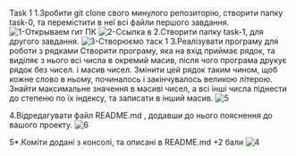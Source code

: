 Task 1
1.Зробити git clone свого минулого репозиторію, створити папку task-0, та
перемістити в неї всі файли першого завдання.
![1-Открываем гит ПК](https://user-images.githubusercontent.com/81561879/124982492-6ced8900-e03f-11eb-9516-15d34ee15b90.PNG)
![2-Ссылка в](https://user-images.githubusercontent.com/81561879/124982747-bf2eaa00-e03f-11eb-96ce-98d782b7d7c2.PNG)
2.Створити папку task-1, для другого завдання.
![3-Cтворюємо таск 1](https://user-images.githubusercontent.com/81561879/124982735-ba69f600-e03f-11eb-9c85-ca4105a8b876.PNG)
3.Реалізувати програму для роботи з рядками
Створити програму, яка на вхід приймає рядок, та виділяє з нього всі
числа в окремий масив, після чого програма друкує рядок без чисел. і
масив чисел. Змінити цей рядок таким чином, щоб кожне слово в ньому,
починалось і закінчувалось великою літерою. Знайти максимальне
значення в масиві чисел, а всі інші числа піднести до степеню по їх
індексу, та записати в інший масив.
![5](https://user-images.githubusercontent.com/81561879/124982635-9a3a3700-e03f-11eb-891c-7c124b269b96.PNG)

4.Відредагувати файл README.md , додавши до нього пояснення до
вашого проекту.
![6](https://user-images.githubusercontent.com/81561879/124982685-aaeaad00-e03f-11eb-9893-4da4f73f8396.PNG)

5*.Коміти додані з консолі, та описані в README.md +2 бали
![4](https://user-images.githubusercontent.com/81561879/124982709-b342e800-e03f-11eb-8343-c8ad5c7437c2.PNG)






